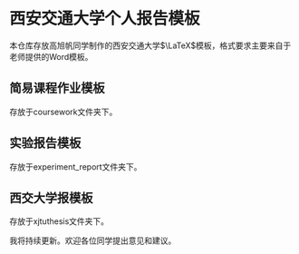 # 西安交通大学个人报告模板
本仓库存放高旭帆同学制作的西安交通大学$\LaTeX$模板，格式要求主要来自于老师提供的Word模板。



## 简易课程作业模板

存放于coursework文件夹下。



## 实验报告模板

存放于experiment_report文件夹下。



## 西交大学报模板

存放于xjtuthesis文件夹下。





我将持续更新。欢迎各位同学提出意见和建议。


